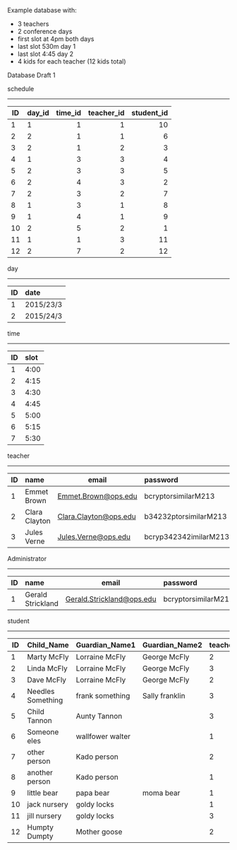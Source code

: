 Example database with:
- 3 teachers
- 2 conference days
- first slot at 4pm both days
- last slot 530m day 1
- last slot 4:45 day 2
- 4 kids for each teacher (12 kids total)

Database Draft 1

schedule
__________________________________________________________________________
| ID          | day_id    | time_id     | teacher_id | student_id  |
| ------      |:-------   |  -----:     |-----:      |-----:       |
|    1         |     1    |     1        |    1       | 10           |
|    2         |     2    |     1        |    1       | 6           |
|    3         |      2     |     1        |    2       | 3           |
|    4         |      1     |       3      |    3       | 4           |
|    5         |       2    |       3      |    3       | 5           |
|    6         |       2    |       4      |    3       | 2           |
|    7         |       2    |      3       |    2       | 7           |
|    8         |       1    |     3        |    1       | 8           |
|    9         |       1    |     4        |    1       | 9           |
|    10         |       2    |      5       |    2       | 1          |
|    11        |        1   |       1      |    3       | 11          |
|    12       |      2     |      7       |    2       | 12          |


day
______________________________
| ID          | date        |
| ------      |:-------   |
| 1           | 2015/23/3   |
| 2           | 2015/24/3   |

time
______________________________
| ID          | slot   |
| ------      |:-------   |
| 1           | 4:00   |
| 2           | 4:15   |
| 3           | 4:30   |
| 4           | 4:45   |
| 5           | 5:00   |
| 6           | 5:15   |
| 7           | 5:30   |

teacher 
__________________________________
| ID          | name            | email | password
| ------      |:-------   | ------      |:-------   |
| 1           | Emmet Brown     | Emmet.Brown@ops.edu | bcryptorsimilarM213 |
| 2           | Clara Clayton   | Clara.Clayton@ops.edu | b34232ptorsimilarM213 |
| 3           | Jules Verne     | Jules.Verne@ops.edu | bcryp342342imilarM213 |

Administrator
__________________________________
| ID          | name            | email | password
| ------      |:-------   | ------      |:-------   |
| 1           | Gerald Strickland     | Gerald.Strickland@ops.edu | bcryptorsimilarM213 |


student
______________________________
| ID           | Child_Name          | Guardian_Name1   | Guardian_Name2   | teacher_id   |
| ------      |:-------   | ------      |:-------   | :-------   | 
| 1            | Marty McFly         | Lorraine McFly | George McFly| 2 |
| 2            | Linda McFly         | Lorraine McFly | George McFly| 3 |
| 3            | Dave McFly          | Lorraine McFly | George McFly| 2 |
| 4            | Needles Something   | frank something | Sally franklin | 3 |
| 5            | Child Tannon        | Aunty Tannon | | 3 |
| 6            | Someone eles        | wallfower walter| | 1|
| 7            | other person        | Kado person | | 2 |
| 8            | another person      | Kado person | | 1 |
| 9            | little bear         | papa bear | moma bear| 1|
| 10           | jack nursery        | goldy locks| | 1 |
| 11           | jill nursery        | goldy locks| | 3 |
| 12           | Humpty Dumpty       | Mother goose| | 2 |
